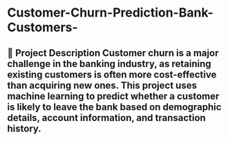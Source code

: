 # Customer-Churn-Prediction-Bank-Customers-
## 📝 Project Description Customer churn is a major challenge in the banking industry, as retaining existing customers is often more cost-effective than acquiring new ones.   This project uses **machine learning** to predict whether a customer is likely to leave the bank based on demographic details, account information, and transaction history.  
